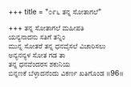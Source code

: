 +++
title = "೦೯೬ ತನ್ನ ಸೋತಾಗಲೆ"

+++
ತನ್ನ ಸೋತಾಗಲೆ ಮಹೀಪತಿ   
ಯನ್ಯನಾದನು ಸತಿಗೆ ತನ್ನಿಂ  
ಮುನ್ನ ಸೋತರೆ ತನ್ನ ಧನವೈಸಲೆ ವಿಚಾರಿಸಲು  
ಅನ್ಯನನ್ಯಳ ಸೋತ ಗಡ ತಾ  
ತನ್ನ ಧನವೆಂದರಸ ಶಕುನಿಯ   
ಬಿನ್ನಣಕೆ ಬೆಳ್ಳಾದನೆಂದು ವಿಕರ್ಣ ಖತಿಗೊಂಡ    ॥96॥